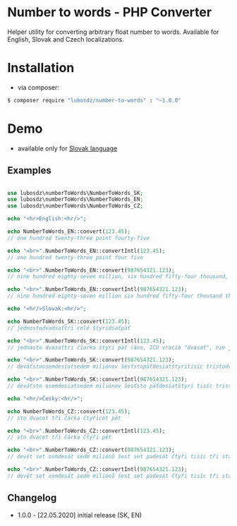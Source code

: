 Number to words - PHP Converter
===============================

Helper utility for converting arbitrary float number to words.
Available for English, Slovak and Czech localizations.

Installation
============

* via composer:

```bash
$ composer require "lubosdz/number-to-words" : "~1.0.0"
```

Demo
====

* available only for [Slovak language](https://synet.sk/blog/php/330-cislo-na-slovo)


Examples
--------

```php

use lubosdz\numberToWords\NumberToWords_SK;
use lubosdz\numberToWords\NumberToWords_EN;
use lubosdz\numberToWords\NumberToWords_CZ;

echo "<hr>English:<hr/>";

echo NumberToWords_EN::convert(123.45);
// one hundred twenty-three point fourty-five

echo "<br>".NumberToWords_EN::convertIntl(123.45);
// one hundred twenty-three point four five

echo "<br>".NumberToWords_EN::convert(987654321.123);
// nine hundred eighty-seven million, six hundred fifty-four thousand, three hundred twenty-one point one hundred twenty-three

echo "<br>".NumberToWords_EN::convertIntl(987654321.123);
// nine hundred eighty-seven million six hundred fifty-four thousand three hundred twenty-one point one two three

echo "<hr/>Slovak:<hr/>";

echo NumberToWords_SK::convert(123.45);
// jednostodvadsaťtri celé štyridsaťpäť

echo "<br>".NumberToWords_SK::convertIntl(123.45);
// jedna­sto dvasať­tri čiarka štyri päť (áno, ICU vracia "dvasať", nie je to preklep)

echo "<br>".NumberToWords_SK::convert(987654321.123);
// deväťstoosemdesiatsedem miliónov šesťstopäťdesiatštyritisíc tristodvadsaťjeden celé jednostodvadsaťtri

echo "<br>".NumberToWords_SK::convertIntl(987654321.123);
// deväť­sto osemdesiat­sedem miliónov šesť­sto päťdesiat­štyri tisíc tri­sto dvasať­jeden čiarka jeden dva tri

echo "<hr/>Česky:<hr/>";

echo NumberToWords_CZ::convert(123.45);
// sto dvacet tři čárka čtyřicet pět

echo "<br>".NumberToWords_CZ::convertIntl(123.45);
// sto dvacet tři čárka čtyři pět

echo "<br>".NumberToWords_CZ::convert(987654321.123);
// devět set osmdesát sedm miliónů šest set padesát čtyři tisíc tři sta dvacet jeden čárka sto dvacet tři

echo "<br>".NumberToWords_CZ::convertIntl(987654321.123);
// devět set osmdesát sedm miliónů šest set padesát čtyři tisíc tři sta dvacet jeden čárka jeden dva tři

```

Changelog
---------

* 1.0.0 - [22.05.2020] initial release (SK, EN)
